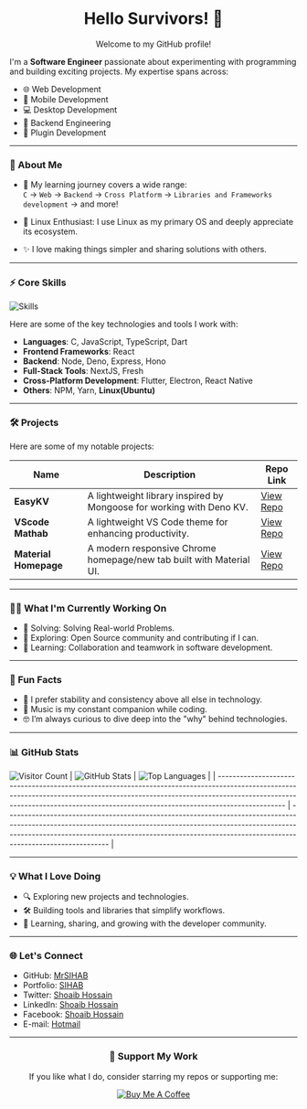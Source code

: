 <div align="center"> 
  
# Hello Survivors! 👋
Welcome to my GitHub profile!

</div>

I'm a **Software Engineer** passionate about experimenting with programming and building exciting projects. My expertise spans across:

- 🌐 Web Development
- 📱 Mobile Development
- 💻 Desktop Development
- 🔧 Backend Engineering
- 🔌 Plugin Development

---

### 🚀 About Me

- 🌱 My learning journey covers a wide range:  
  `C` → `Web` → `Backend` → `Cross Platform` → `Libraries and Frameworks development` → and more!

- 🐧 Linux Enthusiast: I use Linux as my primary OS and deeply appreciate its ecosystem.

- ✨ I love making things simpler and sharing solutions with others.

---

### ⚡ Core Skills

![Skills](https://skillicons.dev/icons?i=js,typescript,react,deno,nodejs,express,nextjs,flutter,dart,go,docker,electron,linux,ubuntu,git&theme=dark)

Here are some of the key technologies and tools I work with:

- **Languages**: C, JavaScript, TypeScript, Dart
- **Frontend Frameworks**: React
- **Backend**: Node, Deno, Express, Hono
- **Full-Stack Tools**: NextJS, Fresh
- **Cross-Platform Development**: Flutter, Electron, React Native
- **Others**: NPM, Yarn, **Linux(Ubuntu)**

---

### 🛠 Projects

Here are some of my notable projects:

| Name                  | Description                                                          | Repo Link                                                 |
| --------------------- | -------------------------------------------------------------------- | --------------------------------------------------------- |
| **EasyKV**            | A lightweight library inspired by Mongoose for working with Deno KV. | [View Repo](https://github.com/MrSIHAB/easykv)            |
| **VScode Mathab**     | A lightweight VS Code theme for enhancing productivity.              | [View Repo](https://github.com/MrSIHAB/vscode-mathab)     |
| **Material Homepage** | A modern responsive Chrome homepage/new tab built with Material UI.  | [View Repo](https://github.com/MrSIHAB/material-homepage) |

---

### 🧑‍💻 What I'm Currently Working On

- 🌟 Solving: Solving Real-world Problems.
- 🔨 Exploring: Open Source community and contributing if I can.
- 🌱 Learning: Collaboration and teamwork in software development.

---

### 🎯 Fun Facts

- 🐧 I prefer stability and consistency above all else in technology.
- 🎵 Music is my constant companion while coding.
- 🤓 I’m always curious to dive deep into the "why" behind technologies.

---

### 📊 GitHub Stats

![Visitor Count](https://komarev.com/ghpvc/?username=mrsihab&color=5b003e&style=flat)
| ![GitHub Stats](https://github-readme-stats.vercel.app/api?username=MrSIHAB&rank_icon=github&hide_border=true&show_icons=true&title_color=FDEEE9&ring_color=E95420&text_color=FDEEE9&icon_color=77216F&bg_color=2C001E&border_color=77216F&border_radius=25) | ![Top Languages](https://github-readme-stats.vercel.app/api/top-langs/?username=MrSIHAB&layout=compact&hide_border=true&show_icons=true&title_color=FDEEE9&ring_color=E95420&text_color=FDEEE9&icon_color=77216F&bg_color=2C001E&border_color=77216F&border_radius=25) |
| ------------------------------------------------------------------------------------------------------------------------------------------------------------------------------------------------------------------------------------------------------------ | ---------------------------------------------------------------------------------------------------------------------------------------------------------------------------------------------------------------------------------------------------------------------- |

---

### 💡 What I Love Doing

- 🔍 Exploring new projects and technologies.
- 🛠 Building tools and libraries that simplify workflows.
- 🌟 Learning, sharing, and growing with the developer community.

---

### 🌐 Let's Connect

- GitHub: [MrSIHAB](https://github.com/MrSIHAB)
- Portfolio: [SIHAB](https://mrsihab.github.io/portfolio)
- Twitter: [Shoaib Hossain](https://x.com/ShoaibSihab)
- LinkedIn: [Shoaib Hossain](https://www.linkedin.com/in/shoaib-hossain/)
- Facebook: [Shoaib Hossain](https://facebook.com/shoaibhossain55)
- E-mail: [Hotmail](mailto://mrsihab@hotmail.com)

---

<div align="center">

### 💖 **Support My Work**

If you like what I do, consider starring my repos or supporting me:

[![Buy Me A Coffee](https://img.shields.io/badge/-Buy%20Me%20a%20Coffee-orange?style=for-the-badge&logo=buy-me-a-coffee&logoColor=white)](https://buymeacoffee.com/MrSIHAB)

</div>
